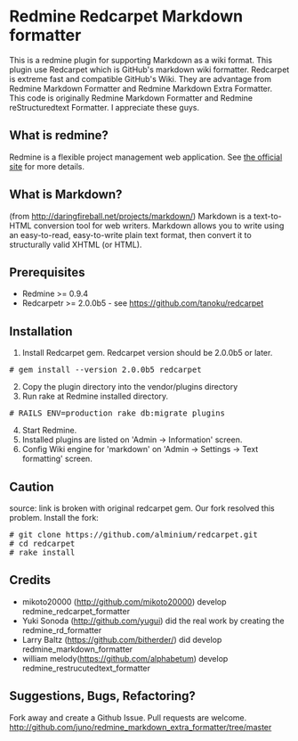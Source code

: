Redmine Redcarpet Markdown formatter
================================

This is a redmine plugin for supporting Markdown as a wiki format. This plugin use Redcarpet which is GitHub's markdown wiki formatter.
Redcarpet is extreme fast and compatible GitHub's Wiki. They are advantage from Redmine Markdown Formatter and Redmine Markdown Extra Formatter.
This code is originally Redmine Markdown Formatter and Redmine reStructuredtext Formatter. I appreciate these guys.

What is redmine?
----------------

Redmine is a flexible project management web application.
See [the official site](http://www.redmine.org/) for more details.


What is Markdown?
-----------------------

(from http://daringfireball.net/projects/markdown/)
Markdown is a text-to-HTML conversion tool for web writers. Markdown allows
you to write using an easy-to-read, easy-to-write plain text format, then
convert it to structurally valid XHTML (or HTML).

Prerequisites
-------------

*  Redmine >= 0.9.4
*  Redcarpetr >= 2.0.0b5 - see https://github.com/tanoku/redcarpet


Installation
------------
1.  Install Redcarpet gem. Redcarpet version should be 2.0.0b5 or later.
<pre>
# gem install --version 2.0.0b5 redcarpet
</pre>
2.  Copy the plugin directory into the vendor/plugins directory
3.  Run rake at Redmine installed directory.
<pre>
# RAILS_ENV=production rake db:migrate_plugins
</pre>
4.  Start Redmine.
5.  Installed plugins are listed on 'Admin -> Information' screen.
6.  Config Wiki engine for 'markdown' on 'Admin -> Settings -> Text formatting' screen.

Caution
-------
source: link is broken with original redcarpet gem.
Our fork resolved this problem. Install the fork:

<pre>
# git clone https://github.com/alminium/redcarpet.git
# cd redcarpet
# rake install
</pre>

Credits
-------

*  mikoto20000 (http://github.com/mikoto20000) develop redmine_redcarpet_formatter
*  Yuki Sonoda (http://github.com/yugui) did the real work by creating the redmine_rd_formatter
*  Larry Baltz (https://github.com/bitherder/) did develop redmine_markdown_formatter
*  william melody(https://github.com/alphabetum) develop redmine_restrucutedtext_formatter

Suggestions, Bugs, Refactoring?
-------------------------------

Fork away and create a Github Issue. Pull requests are welcome.
http://github.com/juno/redmine_markdown_extra_formatter/tree/master

